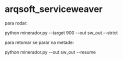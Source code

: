 # arqsoft_serviceweaver


para rodar:

python minerador.py --target 900 --out sw_out --strict


para retomar se parar na metade:

python minerador.py --out sw_out --resume
